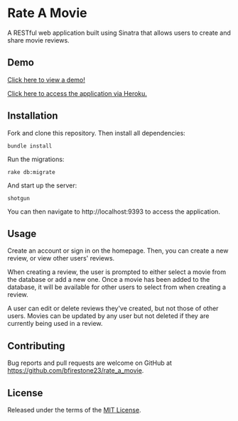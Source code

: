 # Rate A Movie

A RESTful web application built using Sinatra that allows users to create and share movie reviews.

## Demo

[Click here to view a demo!](https://drive.google.com/file/d/1fOOJc7fgact2PUPse6_cwbQ2ZAVZsv0U/view?usp=sharing) 

[Click here to access the application via Heroku.](https://rate-that-movie.herokuapp.com/)

## Installation

Fork and clone this repository. Then install all dependencies:

```bundle install```

Run the migrations:

```rake db:migrate```

And start up the server:

```shotgun```

You can then navigate to http://localhost:9393 to access the application.

## Usage

Create an account or sign in on the homepage. Then, you can create a new review, or view other users' reviews.

When creating a review, the user is prompted to either select a movie from the database or add a new one. Once a movie has been added to the database, it will be available for other users to select from when creating a review.

A user can edit or delete reviews they've created, but not those of other users. Movies can be updated by any user but not deleted if they are currently being used in a review.

## Contributing

Bug reports and pull requests are welcome on GitHub at https://github.com/bfirestone23/rate_a_movie.

## License

Released under the terms of the [MIT License](https://opensource.org/licenses/MIT).
